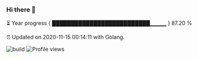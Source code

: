 ### Hi there 👋 

⏳ Year progress { ██████████████████████████▁▁▁▁ } 87.20 %

⏰ Updated on 2020-11-15 00:14:11 with Golang.

![build](https://github.com/shenxianpeng/shenxianpeng/workflows/build/badge.svg) ![Profile views](https://gpvc.arturio.dev/shenxianpeng)